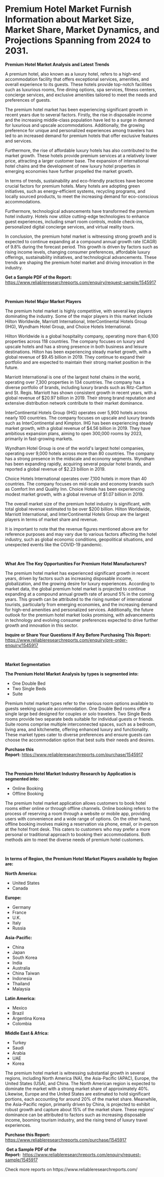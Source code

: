 <p><h1>Premium Hotel Market Furnish Information about Market Size, Market Share, Market Dynamics, and Projections Spanning from 2024 to 2031.</h1></p><p><strong>Premium Hotel Market Analysis and Latest Trends</strong></p>
<p><p>A premium hotel, also known as a luxury hotel, refers to a high-end accommodation facility that offers exceptional services, amenities, and overall experience to its guests. These hotels provide top-notch facilities such as luxurious rooms, fine dining options, spa services, fitness centers, concierge services, and exclusive amenities tailored to meet the needs and preferences of guests.</p><p>The premium hotel market has been experiencing significant growth in recent years due to several factors. Firstly, the rise in disposable income and the increasing middle-class population have led to a surge in demand for luxurious and upscale accommodations. Additionally, the growing preference for unique and personalized experiences among travelers has led to an increased demand for premium hotels that offer exclusive features and services.</p><p>Furthermore, the rise of affordable luxury hotels has also contributed to the market growth. These hotels provide premium services at a relatively lower price, attracting a larger customer base. The expansion of international hotel chains and the development of new luxury hotel properties in emerging economies have further propelled the market growth.</p><p>In terms of trends, sustainability and eco-friendly practices have become crucial factors for premium hotels. Many hotels are adopting green initiatives, such as energy-efficient systems, recycling programs, and locally sourced products, to meet the increasing demand for eco-conscious accommodations.</p><p>Furthermore, technological advancements have transformed the premium hotel industry. Hotels now utilize cutting-edge technologies to enhance guest experiences, including smart room controls, mobile check-ins, personalized digital concierge services, and virtual reality tours.</p><p>In conclusion, the premium hotel market is witnessing strong growth and is expected to continue expanding at a compound annual growth rate (CAGR) of 9.8% during the forecast period. This growth is driven by factors such as rising income levels, changing consumer preferences, affordable luxury offerings, sustainability initiatives, and technological advancements. These trends are shaping the premium hotel market and driving innovation in the industry.</p></p>
<p><strong>Get a Sample PDF of the Report:&nbsp;</strong> <a href="https://www.reliableresearchreports.com/enquiry/request-sample/1545917">https://www.reliableresearchreports.com/enquiry/request-sample/1545917</a></p>
<p>&nbsp;</p>
<p><strong>Premium Hotel Major Market Players</strong></p>
<p><p>The premium hotel market is highly competitive, with several key players dominating the industry. Some of the major players in this market include Hilton Worldwide, Marriott International, InterContinental Hotels Group (IHG), Wyndham Hotel Group, and Choice Hotels International.</p><p>Hilton Worldwide is a global hospitality company, operating more than 6,100 properties across 118 countries. The company focuses on luxury and upscale hotels and has a strong presence in both business and leisure destinations. Hilton has been experiencing steady market growth, with a global revenue of $9.45 billion in 2019. They continue to expand their portfolio and are expected to maintain their strong market position in the future.</p><p>Marriott International is one of the largest hotel chains in the world, operating over 7,300 properties in 134 countries. The company has a diverse portfolio of brands, including luxury brands such as Ritz-Carlton and St. Regis. Marriott has shown consistent growth in recent years, with a global revenue of $20.97 billion in 2019. Their strong brand reputation and extensive distribution network contribute to their market dominance.</p><p>InterContinental Hotels Group (IHG) operates over 5,900 hotels across nearly 100 countries. The company focuses on upscale and luxury brands such as InterContinental and Kimpton. IHG has been experiencing steady market growth, with a global revenue of $4.56 billion in 2019. They have ambitious expansion plans, aiming to open 300,000 rooms by 2023, primarily in fast-growing markets.</p><p>Wyndham Hotel Group is one of the world's largest hotel companies, operating over 9,000 hotels across more than 80 countries. The company has a strong presence in the midscale and economy segments. Wyndham has been expanding rapidly, acquiring several popular hotel brands, and reported a global revenue of $2.23 billion in 2019.</p><p>Choice Hotels International operates over 7,100 hotels in more than 40 countries. The company focuses on mid-scale and economy brands such as Comfort Inn and Quality Inn. Choice Hotels has been experiencing modest market growth, with a global revenue of $1.07 billion in 2019.</p><p>The overall market size of the premium hotel industry is significant, with total global revenue estimated to be over $200 billion. Hilton Worldwide, Marriott International, and InterContinental Hotels Group are the largest players in terms of market share and revenue.</p><p>It is important to note that the revenue figures mentioned above are for reference purposes and may vary due to various factors affecting the hotel industry, such as global economic conditions, geopolitical situations, and unexpected events like the COVID-19 pandemic.</p></p>
<p>&nbsp;</p>
<p><strong>What Are The Key Opportunities For Premium Hotel Manufacturers?</strong></p>
<p><p>The premium hotel market has experienced significant growth in recent years, driven by factors such as increasing disposable income, globalization, and the growing desire for luxury experiences. According to market data, the global premium hotel market is projected to continue expanding at a compound annual growth rate of around 5% in the coming years. This growth can be attributed to the rising number of international tourists, particularly from emerging economies, and the increasing demand for high-end amenities and personalized services. Additionally, the future outlook for the premium hotel market looks promising, with advancements in technology and evolving consumer preferences expected to drive further growth and innovation in this sector.</p></p>
<p><strong>Inquire or Share Your Questions If Any Before Purchasing This Report:</strong> <a href="https://www.reliableresearchreports.com/enquiry/pre-order-enquiry/1545917">https://www.reliableresearchreports.com/enquiry/pre-order-enquiry/1545917</a></p>
<p>&nbsp;</p>
<p><strong>Market Segmentation</strong></p>
<p><strong>The Premium Hotel Market Analysis by types is segmented into:</strong></p>
<p><ul><li>One Double Bed</li><li>Two Single Beds</li><li>Suite</li></ul></p>
<p><p>Premium hotel market types refer to the various room options available to guests seeking upscale accommodation. One Double Bed rooms offer a single large bed designed for couples or solo travelers. Two Single Beds rooms provide two separate beds suitable for individual guests or friends. Suite rooms comprise multiple interconnected spaces, such as a bedroom, living area, and kitchenette, offering enhanced luxury and functionality. These market types cater to diverse preferences and ensure guests can choose the accommodation option that best suits their needs and desires.</p></p>
<p><strong>Purchase this Report:&nbsp;</strong><a href="https://www.reliableresearchreports.com/purchase/1545917">https://www.reliableresearchreports.com/purchase/1545917</a></p>
<p>&nbsp;</p>
<p><strong>The Premium Hotel Market Industry Research by Application is segmented into:</strong></p>
<p><ul><li>Online Booking</li><li>Offline Booking</li></ul></p>
<p><p>The premium hotel market application allows customers to book hotel rooms either online or through offline channels. Online booking refers to the process of reserving a room through a website or mobile app, providing users with convenience and a wide range of options. On the other hand, offline booking involves making a reservation via phone, email, or in-person at the hotel front desk. This caters to customers who may prefer a more personal or traditional approach to booking their accommodations. Both methods aim to meet the diverse needs of premium hotel customers.</p></p>
<p>&nbsp;</p>
<p><strong>In terms of Region, the Premium Hotel Market Players available by Region are:</strong></p>
<p>
    <p> <strong> North America: </strong>
        <ul>
            <li>United States</li>
            <li>Canada</li>
        </ul>
        </p> 
    <p> <strong> Europe: </strong>
        <ul>
            <li>Germany</li>
            <li>France</li>
            <li>U.K.</li>
            <li>Italy</li>
            <li>Russia</li>
        </ul>
        </p> 
    <p> <strong> Asia-Pacific: </strong>
        <ul>
            <li>China</li>
            <li>Japan</li>
            <li>South Korea</li>
            <li>India</li>
            <li>Australia</li>
            <li>China Taiwan</li>
            <li>Indonesia</li>
            <li>Thailand</li>
            <li>Malaysia</li>
        </ul>
        </p> 
    <p> <strong> Latin America: </strong>
        <ul>
            <li>Mexico</li>
            <li>Brazil</li>
            <li>Argentina Korea</li>
            <li>Colombia</li>
        </ul>
        </p> 
    <p> <strong> Middle East & Africa: </strong>
        <ul>
            <li>Turkey</li>
            <li>Saudi</li>
            <li>Arabia</li>
            <li>UAE</li>
            <li>Korea</li>
        </ul>
    </p>
    </p>
<p><p>The premium hotel market is witnessing substantial growth in several regions, including North America (NA), the Asia-Pacific (APAC), Europe, the United States (USA), and China. The North American region is expected to dominate the market with a strong market share of approximately 40%. Likewise, Europe and the United States are estimated to hold significant portions, each accounting for around 20% of the market share. Meanwhile, the Asia-Pacific region, primarily driven by China, is projected to exhibit robust growth and capture about 15% of the market share. These regions' dominance can be attributed to factors such as increasing disposable income, booming tourism industry, and the rising trend of luxury travel experiences.</p></p>
<p><strong>Purchase this Report: </strong><a href="https://www.reliableresearchreports.com/purchase/1545917">https://www.reliableresearchreports.com/purchase/1545917</a></p>
<p>&nbsp;<strong>Get a Sample PDF of the Report:&nbsp;&nbsp;</strong><a href="https://www.reliableresearchreports.com/enquiry/request-sample/1545917">https://www.reliableresearchreports.com/enquiry/request-sample/1545917</a></p>
<p><strong></strong></p>
<p>Check more reports on https://www.reliableresearchreports.com/</p>
